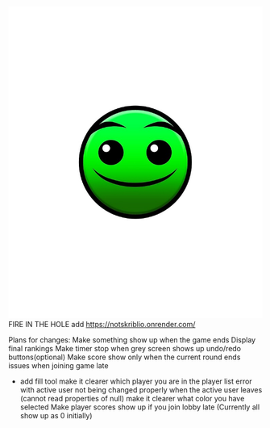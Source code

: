 ![normal](images/normal.jpg)
FIRE IN THE HOLE
add
https://notskriblio.onrender.com/

Plans for changes:
Make something show up when the game ends
    Display final rankings
Make timer stop when grey screen shows up
undo/redo buttons(optional)
Make score show only when the current round ends
issues when joining game late
 - add fill tool
make it clearer which player you are in the player list
error with active user not being changed properly when the active user leaves (cannot read properties of null)
make it clearer what color you have selected
Make player scores show up if you join lobby late (Currently all show up as 0 initially)
